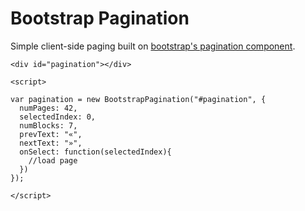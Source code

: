 Bootstrap Pagination
====================

Simple client-side paging built on [bootstrap's pagination component](http://twitter.github.io/bootstrap/components.html#pagination).

    <div id="pagination"></div>

    <script>

    var pagination = new BootstrapPagination("#pagination", {
      numPages: 42,
      selectedIndex: 0,
      numBlocks: 7,
      prevText: "«",
      nextText: "»",
      onSelect: function(selectedIndex){
        //load page
      })
    });

    </script>
